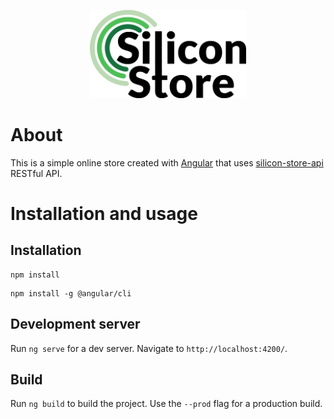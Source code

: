 <p align="center">
<img src="./logo.png" width="250px">
</p>

# About
This is a simple online store created with [Angular](https://angular.io/) that uses [silicon-store-api](https://github.com/KaZiUpl/silicon-store-api) RESTful API.
# Installation and usage
## Installation
```
npm install
```
```
npm install -g @angular/cli
```
## Development server

Run `ng serve` for a dev server. Navigate to `http://localhost:4200/`.

## Build

Run `ng build` to build the project. Use the `--prod` flag for a production build.
